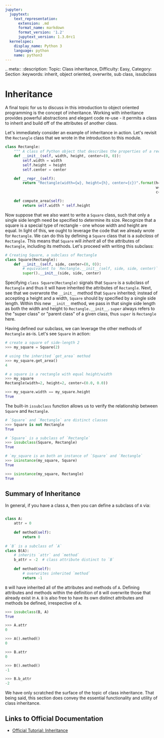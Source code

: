 ```yaml
---
jupyter:
  jupytext:
    text_representation:
      extension: .md
      format_name: markdown
      format_version: '1.2'
      jupytext_version: 1.3.0rc1
  kernelspec:
    display_name: Python 3
    language: python
    name: python3
---
```


<!-- #raw raw_mimetype="text/restructuredtext" -->
.. meta::
   :description: Topic: Class inheritance, Difficulty: Easy, Category: Section
   :keywords: inherit, object oriented, overwrite, sub class, issubclass
<!-- #endraw -->

<!-- #region -->
# Inheritance
A final topic for us to discuss in this introduction to object oriented programming is the concept of inheritance. Working with inheritance provides powerful abstractions and elegant code re-use - it permits a class to inherit and build off of the attributes of another class.

Let's immediately consider an example of inheritance in action. Let's revisit the `Rectangle` class that we wrote in the introduction to this module.

```python
class Rectangle:
    """ A class of Python object that describes the properties of a rectangle"""
    def __init__(self, width, height, center=(0, 0)):
        self.width = width    
        self.height = height  
        self.center = center

    def __repr__(self):
        return "Rectangle(width={w}, height={h}, center={c})".format(h=self.height,
                                                                     w=self.width,
                                                                     c=self.center)

    def compute_area(self):
        return self.width * self.height
```

Now suppose that we also want to write a `Square` class, such that only a single side length need be specified to determine its size. Recognize that a square is a special type of rectangle - one whose width and height are equal. In light of this, we ought to leverage the code that we already wrote for `Rectangle`. We can do this by defining a `Square` class that is a *subclass* of `Rectangle`. This means that `Square` will *inherit* all of the attributes of `Rectangle`, including its methods. Let's proceed with writing this subclass:

```python
# Creating Square, a subclass of Rectangle
class Square(Rectangle):
    def __init__(self, side, center=(0, 0)):
        # equivalent to `Rectangle.__init__(self, side, side, center)`
        super().__init__(side, side, center)
```

Specifying `class Square(Rectangle)` signals that `Square` is a subclass of `Rectangle` and thus it will have inherited the attributes of `Rectangle`. Next, see that we overwrote the `__init__` method that `Square` inherited; instead of accepting a height and a width, `Square` should by specified by a single side length. Within this new `__init__` method, we pass in that single side length as both the width and height to `Rectangle.__init__`. `super` always refers to the "super class" or "parent class" of a given class, thus `super` is `Rectangle` here.

Having defined our subclass, we can leverage the other methods of `Rectangle` as-is. Let's see `Square` in action:

```python
# create a square of side-length 2
>>> my_square = Square(2)

# using the inherited `get_area` method
>>> my_square.get_area()
4

# a square is a rectangle with equal height/width
>>> my_square
Rectangle(width=2, height=2, center=(0.0, 0.0))

>>> my_square.width == my_square.height
True
```

<!-- #endregion -->

<!-- #region -->
The built-in `issubclass` function allows us to verify the relationship between `Square` and `Rectangle`.

```python
# `Square` and `Rectangle` are distinct classes
>>> Square is not Rectangle
True

# `Square` is a subclass of `Rectangle`
>>> issubclass(Square, Rectangle)
True

# `my_square is an both an instance of `Square` and `Rectangle`
>>> isinstance(my_square, Square)
True

>>> isinstance(my_square, Rectangle)
True
```
<!-- #endregion -->

## Summary of Inheritance

<!-- #region -->
In general, if you have a class `A`, then you can define a subclass of `A` via:

```python

class A:
    attr = 0
    
    def method(self):
        return 0
    
# `B` is a subclass of `A`
class B(A):
    # inherits `attr` and `method`
    b_attr = -2  # class attribute distinct to `B`
    
    def method(self):
        # overwrites inherited `method`
        return -1
```

`B` will have inherited all of the attributes and methods of `A`. Defining attributes and methods within the definition of `B` will overwrite those that already exist in `A`. `B` is also free to have its own distinct attributes and methods be defined, irrespective of `A`.

```python
>>> issubclass(B, A)
True

>>> A.attr
0

>>> A().method()
0

>>> B.attr
0

>>> B().method()
-1

>>> B.b_attr
-2
```
<!-- #endregion -->

We have only scratched the surface of the topic of class inheritance. That being said, this section does convey the essential functionality and utility of class inheritance. 


## Links to Official Documentation

- [Official Tutorial: Inheritance](https://docs.python.org/3/tutorial/classes.html#inheritance)
